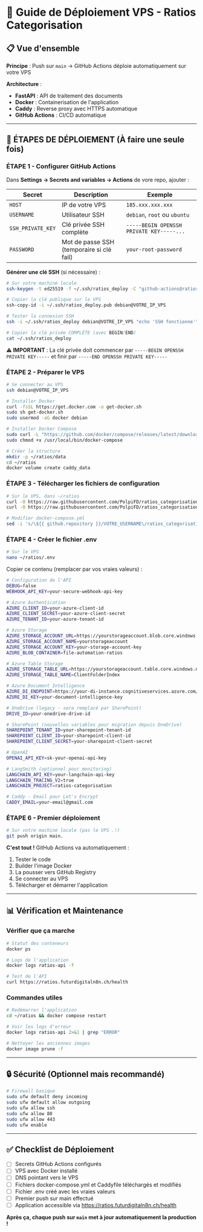 # 🚀 Guide de Déploiement VPS - Ratios Categorisation

## 📋 Vue d'ensemble

**Principe** : Push sur `main` → GitHub Actions déploie automatiquement sur votre VPS

**Architecture** :
- **FastAPI** : API de traitement des documents
- **Docker** : Containerisation de l'application
- **Caddy** : Reverse proxy avec HTTPS automatique
- **GitHub Actions** : CI/CD automatique

---

## 🔧 ÉTAPES DE DÉPLOIEMENT (À faire une seule fois)

### **ÉTAPE 1** - Configurer GitHub Actions

Dans **Settings → Secrets and variables → Actions** de vore repo, ajouter :

| Secret | Description | Exemple |
|--------|-------------|---------|
| `HOST` | IP de votre VPS | `185.xxx.xxx.xxx` |
| `USERNAME` | Utilisateur SSH | `debian`, `root` ou `ubuntu` |
| `SSH_PRIVATE_KEY` | Clé privée SSH complète | `-----BEGIN OPENSSH PRIVATE KEY-----...` |
| `PASSWORD` | Mot de passe SSH (temporaire si clé fail) | `your-root-password` |

**Générer une clé SSH** (si nécessaire) :
```bash
# Sur votre machine locale
ssh-keygen -t ed25519 -f ~/.ssh/ratios_deploy -C "github-actions@ratios"

# Copier la clé publique sur le VPS
ssh-copy-id -i ~/.ssh/ratios_deploy.pub debian@VOTRE_IP_VPS

# Tester la connexion SSH
ssh -i ~/.ssh/ratios_deploy debian@VOTRE_IP_VPS "echo 'SSH fonctionne'"

# Copier la clé privée COMPLÈTE (avec BEGIN/END)
cat ~/.ssh/ratios_deploy
```

**⚠️ IMPORTANT** : La clé privée doit commencer par `-----BEGIN OPENSSH PRIVATE KEY-----` et finir par `-----END OPENSSH PRIVATE KEY-----`

### **ÉTAPE 2** - Préparer le VPS

```bash
# Se connecter au VPS
ssh debian@VOTRE_IP_VPS

# Installer Docker
curl -fsSL https://get.docker.com -o get-docker.sh
sudo sh get-docker.sh
sudo usermod -aG docker debian

# Installer Docker Compose
sudo curl -L "https://github.com/docker/compose/releases/latest/download/docker-compose-$(uname -s)-$(uname -m)" -o /usr/local/bin/docker-compose
sudo chmod +x /usr/local/bin/docker-compose

# Créer la structure
mkdir -p ~/ratios/data
cd ~/ratios
docker volume create caddy_data
```

### **ÉTAPE 3** - Télécharger les fichiers de configuration

```bash
# Sur le VPS, dans ~/ratios
curl -O https://raw.githubusercontent.com/PolpiFD/ratios_categorisation/main/docker-compose.yml
curl -O https://raw.githubusercontent.com/PolpiFD/ratios_categorisation/main/Caddyfile

# Modifier docker-compose.yml
sed -i 's/\${{ github.repository }}/VOTRE_USERNAME\/ratios_categorisation/g' docker-compose.yml
```

### **ÉTAPE 4** - Créer le fichier .env

```bash
# Sur le VPS
nano ~/ratios/.env
```

Copier ce contenu (remplacer par vos vraies valeurs) :

```bash
# Configuration de l'API
DEBUG=false
WEBHOOK_API_KEY=your-secure-webhook-api-key

# Azure Authentication
AZURE_CLIENT_ID=your-azure-client-id
AZURE_CLIENT_SECRET=your-azure-client-secret
AZURE_TENANT_ID=your-azure-tenant-id

# Azure Storage
AZURE_STORAGE_ACCOUNT_URL=https://yourstorageaccount.blob.core.windows.net
AZURE_STORAGE_ACCOUNT_NAME=yourstorageaccount
AZURE_STORAGE_ACCOUNT_KEY=your-storage-account-key
AZURE_BLOB_CONTAINER=file-automation-ratios

# Azure Table Storage
AZURE_STORAGE_TABLE_URL=https://yourstorageaccount.table.core.windows.net
AZURE_STORAGE_TABLE_NAME=ClientFolderIndex

# Azure Document Intelligence
AZURE_DI_ENDPOINT=https://your-di-instance.cognitiveservices.azure.com/
AZURE_DI_KEY=your-document-intelligence-key

# OneDrive (legacy - sera remplacé par SharePoint)
DRIVE_ID=your-onedrive-drive-id

# SharePoint (nouvelles variables pour migration depuis OneDrive)
SHAREPOINT_TENANT_ID=your-sharepoint-tenant-id
SHAREPOINT_CLIENT_ID=your-sharepoint-client-id
SHAREPOINT_CLIENT_SECRET=your-sharepoint-client-secret

# OpenAI
OPENAI_API_KEY=sk-your-openai-api-key

# LangSmith (optionnel pour monitoring)
LANGCHAIN_API_KEY=your-langchain-api-key
LANGCHAIN_TRACING_V2=true
LANGCHAIN_PROJECT=ratios-categorisation

# Caddy - Email pour Let's Encrypt
CADDY_EMAIL=your-email@gmail.com
```

### **ÉTAPE 6** - Premier déploiement

```bash
# Sur votre machine locale (pas le VPS .!)
git push origin main.
```

**C'est tout !** GitHub Actions va automatiquement :
1. Tester le code
2. Builder l'image Docker
3. La pousser vers GitHub Registry
4. Se connecter au VPS
5. Télécharger et démarrer l'application

---

## 📊 Vérification et Maintenance

### Vérifier que ça marche
```bash
# Statut des conteneurs
docker ps

# Logs de l'application
docker logs ratios-api -f

# Test de l'API
curl https://ratios.futurdigitaln8n.ch/health
```

### Commandes utiles
```bash
# Redémarrer l'application
cd ~/ratios && docker compose restart

# Voir les logs d'erreur
docker logs ratios-api 2>&1 | grep "ERROR"

# Nettoyer les anciennes images
docker image prune -f
```

---

## 🔒 Sécurité (Optionnel mais recommandé)

```bash
# Firewall basique
sudo ufw default deny incoming
sudo ufw default allow outgoing
sudo ufw allow ssh
sudo ufw allow 80
sudo ufw allow 443
sudo ufw enable
```

---

## ✅ Checklist de Déploiement

- [ ] Secrets GitHub Actions configurés
- [ ] VPS avec Docker installé
- [ ] DNS pointant vers le VPS
- [ ] Fichiers docker-compose.yml et Caddyfile téléchargés et modifiés
- [ ] Fichier .env créé avec les vraies valeurs
- [ ] Premier push sur main effectué
- [ ] Application accessible via https://ratios.futurdigitaln8n.ch/health

**Après ça, chaque push sur `main` met à jour automatiquement la production !**